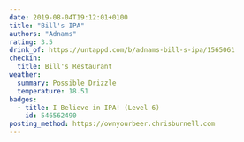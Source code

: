 ```yaml
---
date: 2019-08-04T19:12:01+0100
title: "Bill's IPA"
authors: "Adnams"
rating: 3.5
drink_of: https://untappd.com/b/adnams-bill-s-ipa/1565061
checkin:
  title: Bill's Restaurant
weather:
  summary: Possible Drizzle
  temperature: 18.51
badges:
  - title: I Believe in IPA! (Level 6)
    id: 546562490
posting_method: https://ownyourbeer.chrisburnell.com
---
```

